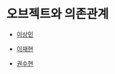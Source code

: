 # 오브젝트와 의존관계

- [이상민](https://palm-albacore-4cb.notion.site/1-4f7622584324402b9088348bd31d7835?pvs=4)

- [이재현](https://cannot-afford-to-be-lazy.tistory.com/39)

- [권수현](https://github.com/GDSC-KNU/3rd-study-backend-2/files/12736869/1.pdf)
